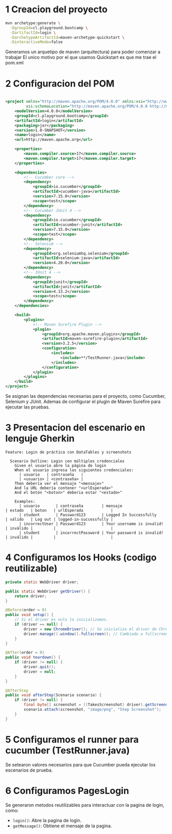 # 1 Creacion del proyecto

```bash
mvn archetype:generate \
  -DgroupId=cl.playground.bootcamp \
  -DartifactId=login \
  -DarchetypeArtifactId=maven-archetype-quickstart \
  -DinteractiveMode=false
```

Generamos un arquetipo de maven (arquitectura) para poder comenzar a trabajar
El unico motivo por el que usamos Quickstart es que me trae el pom.xml


# 2 Configuracion del POM

```xml

<project xmlns="http://maven.apache.org/POM/4.0.0" xmlns:xsi="http://www.w3.org/2001/XMLSchema-instance"
         xsi:schemaLocation="http://maven.apache.org/POM/4.0.0 http://maven.apache.org/maven-v4_0_0.xsd">
    <modelVersion>4.0.0</modelVersion>
    <groupId>cl.playground.bootcamp</groupId>
    <artifactId>login</artifactId>
    <packaging>jar</packaging>
    <version>1.0-SNAPSHOT</version>
    <name>login</name>
    <url>http://maven.apache.org</url>

    <properties>
        <maven.compiler.source>17</maven.compiler.source>
        <maven.compiler.target>17</maven.compiler.target>
    </properties>

    <dependencies>
        <!-- Cucumber core -->
        <dependency>
            <groupId>io.cucumber</groupId>
            <artifactId>cucumber-java</artifactId>
            <version>7.15.0</version>
            <scope>test</scope>
        </dependency>
        <!-- Cucumber JUnit 4 -->
        <dependency>
            <groupId>io.cucumber</groupId>
            <artifactId>cucumber-junit</artifactId>
            <version>7.15.0</version>
            <scope>test</scope>
        </dependency>
        <!-- Selenium -->
        <dependency>
            <groupId>org.seleniumhq.selenium</groupId>
            <artifactId>selenium-java</artifactId>
            <version>4.20.0</version>
        </dependency>
        <!-- JUnit 4 -->
        <dependency>
            <groupId>junit</groupId>
            <artifactId>junit</artifactId>
            <version>4.13.2</version>
            <scope>test</scope>
        </dependency>
    </dependencies>

    <build>
        <plugins>
            <!-- Maven Surefire Plugin -->
            <plugin>
                <groupId>org.apache.maven.plugins</groupId>
                <artifactId>maven-surefire-plugin</artifactId>
                <version>3.2.5</version>
                <configuration>
                    <includes>
                        <include>**/TestRunner.java</include>
                    </includes>
                </configuration>
            </plugin>
        </plugins>
    </build>
</project>
```

Se asignan las dependencias necesarias para el proyecto, como Cucumber, Selenium y JUnit.
Ademas de configurar el plugin de Maven Surefire para ejecutar las pruebas.


# 3 Presentacion del escenario en lenguje Gherkin

```gherkin
Feature: Login de práctica con DataTables y screenshots

  Scenario Outline: Login con múltiples credenciales
    Given el usuario abre la página de login
    When el usuario ingresa las siguientes credenciales:
      | usuario   | contraseña   |
      | <usuario> | <contraseña> |
    Then debería ver el mensaje "<mensaje>"
    And la URL debería contener "<urlEsperada>"
    And el botón "<boton>" deberia estar "<estado>"

    Examples:
      | usuario       | contraseña        | mensaje                   | estado   | boton   | urlEsperada            |
      | student       | Password123       | Logged In Successfully    | válido   | Log out | logged-in-successfully |
      | incorrectUser | Password123       | Your username is invalid! | inválido |         |                        |
      | student       | incorrectPassword | Your password is invalid! | inválido |         |                        |
```


# 4 Configuramos los Hooks (codigo reutilizable)

```java
private static WebDriver driver;

public static WebDriver getDriver() {
    return driver;
}

@Before(order = 0)
public void setup() {
    // Si el driver es nulo lo inicializamos.
    if (driver == null) {
        driver = new ChromeDriver(); // Se inicializa el driver de Chrome
        driver.manage().window().fullscreen(); // Cambiado a fullscreen
    }
}

@After(order = 0)
public void teardown() {
    if (driver != null) {
        driver.quit();
        driver = null;
    }
}

@AfterStep
public void afterStep(Scenario scenario) {
    if (driver != null) {
        final byte[] screenshot = ((TakesScreenshot) driver).getScreenshotAs(OutputType.BYTES);
        scenario.attach(screenshot, "image/png", "Step Screenshot");
    }
}
```


# 5 Configuramos el runner para cucumber (TestRunner.java)
Se setearon valores necesarios para que Cucumber pueda ejecutar los escenarios de prueba.


# 6 Configuramos PagesLogin
Se generaron metodos reutilizables para interactuar con la pagina de login, como:
- `login()`: Abre la pagina de login.
- `getMessage()`: Obtiene el mensaje de la pagina.

